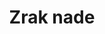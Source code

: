 ---
title: Zrak nade
color: dark-blue
link: https://www.zraknade.com/
img: browser_zraknade@1x.jpg
role: DESIGN, ILLUSTRATION, DEVELOPMENT, WORDPRESS
description: >
    "Zrak nade" is a Serbian Association of the Recipients of Psychiatric Services and Their Families. They needed a website that would be useful to many groups: patients and their relatives, volunteers who want to help their cause, people who want to donate... I've created a simple, clean website for them, with user-friendly navigation that allows visitors to quickly find the relevant information and tests in case of emergency. Folks from "Zrak nade" can also promote their trainings, seminars, forums, and workshops for the members of the Association through a simple back-end interface, and even respond to anonymous tests that visitors can take on the website.
---